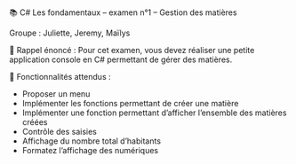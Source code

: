 📚 C# Les fondamentaux – examen n°1 – Gestion des matières

Groupe : Juliette, Jeremy, Maïlys

📌 Rappel énoncé : 
Pour cet examen, vous devez réaliser une petite application console en C# permettant de gérer des matières.

🔎 Fonctionnalités attendus :
- Proposer un menu
- Implémenter les fonctions permettant de créer une matière
- Implémenter une fonction permettant d’afficher l’ensemble des matières créées
- Contrôle des saisies
- Affichage du nombre total d’habitants
- Formatez l’affichage des numériques
